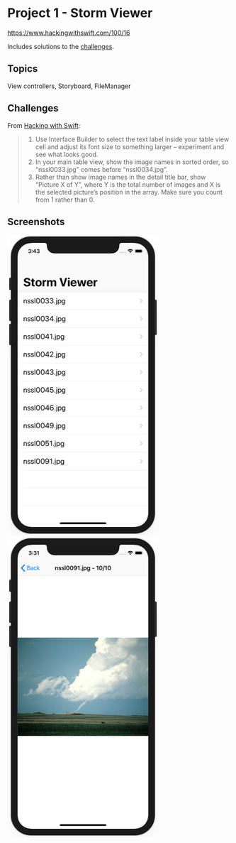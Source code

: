 # Project 1 - Storm Viewer

https://www.hackingwithswift.com/100/16

Includes solutions to the [challenges](https://www.hackingwithswift.com/read/1/7/wrap-up).

## Topics

View controllers, Storyboard, FileManager

## Challenges

From [Hacking with Swift](https://www.hackingwithswift.com/read/1/7/wrap-up):
>1. Use Interface Builder to select the text label inside your table view cell and adjust its font size to something larger – experiment and see what looks good.
>2. In your main table view, show the image names in sorted order, so “nssl0033.jpg” comes before “nssl0034.jpg”.
>3. Rather than show image names in the detail title bar, show “Picture X of Y”, where Y is the total number of images and X is the selected picture’s position in the array. Make sure you count from 1 rather than 0.

## Screenshots

![screenshot1](screenshots/screen01.png)
![screenshot2](screenshots/screen02.png)
